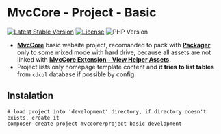 # MvcCore - Project - Basic

[![Latest Stable Version](https://img.shields.io/badge/Stable-v3.1.4-brightgreen.svg?style=plastic)](https://github.com/mvccore/project-basic/releases)
[![License](https://img.shields.io/badge/Licence-BSD-brightgreen.svg?style=plastic)](https://github.com/mvccore/project-basic/blob/master/LICENCE.md)
![PHP Version](https://img.shields.io/badge/PHP->=5.3-brightgreen.svg?style=plastic)

- [**MvcCore**](https://github.com/mvccore/mvccore) basic website project, recomanded to pack with [**Packager**](https://github.com/mvccore/packager) only to some mixed mode with hard drive, because all assets are not linked with [**MvcCore Extension - View Helper Assets**](https://github.com/mvccore/ext-viewhelp-assets).
- Project lists only homepage template content and **it tries to list tables** from `cdcol` database if possible by config.

## Instalation
```shell
# load project into 'development' directory, if directory doesn't exists, create it
composer create-project mvccore/project-basic development
```
